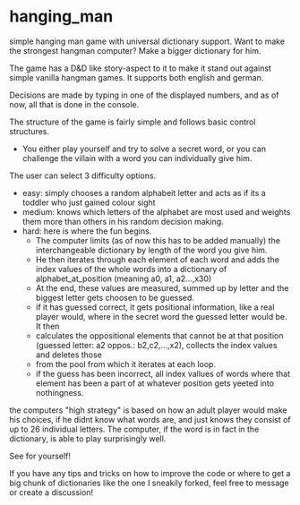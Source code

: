 # hanging_man
simple hanging man game with universal dictionary support. Want to make the strongest hangman computer? Make a bigger dictionary for him. 

The game has a D&D like story-aspect to it to make it stand out against simple vanilla hangman games.
It supports both english and german.

Decisions are made by typing in one of the displayed numbers, and as of now, all that is done in the console.

The structure of the game is fairly simple and follows basic control structures.

- You either play yourself and try to solve a secret word, or you can challenge the villain with a word you can individually give him.

The user can select 3 difficulty options.
  - easy: simply chooses a random alphabeit letter and acts as if its a toddler who just gained colour sight
  - medium: knows which letters of the alphabet are most used and weights them more than others in his random decision making.
  - hard: here is where the fun begins.
      - The computer limits (as of now this has to be added manually) the interchangeable dictionary by length of the word you give him.
      - He then iterates through each element of each word and adds the index values of the whole words into a dictionary of alphabet_at_position (meaning a0, a1, a2...,x30)
      - At the end, these values are measured, summed up by letter and the biggest letter gets choosen to be guessed.
      - if it has guessed correct, it gets positional information, like a real player would, where in the secret word the guessed letter would be. It then
      - calculates the oppositional elements that cannot be at that position (guessed letter: a2 oppos.: b2,c2,...,x2), collects the index values and deletes those
      - from the pool from which it iterates at each loop.
      - if the guess has been incorrect, all index vallues of words where that element has been a part of at whatever position gets yeeted into nothingness. 

the computers "high strategy" is based on how an adult player would make his choices, if he didnt know what words are, and just knows they consist of up to 26 individual letters.
The computer, if the word is in fact in the dictionary, is able to play surprisingly well. 

See for yourself! 

If you have any tips and tricks on how to improve the code or where to get a big chunk of dictionaries like the one I sneakily forked, feel free to message or create a discussion!
